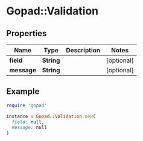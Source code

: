 # Gopad::Validation

## Properties

| Name | Type | Description | Notes |
| ---- | ---- | ----------- | ----- |
| **field** | **String** |  | [optional] |
| **message** | **String** |  | [optional] |

## Example

```ruby
require 'gopad'

instance = Gopad::Validation.new(
  field: null,
  message: null
)
```

